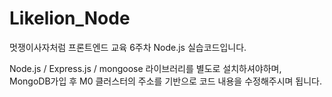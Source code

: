 # Likelion_Node
멋쟁이사자처럼 프론트엔드 교육 6주차 Node.js 실습코드입니다.

Node.js / Express.js / mongoose 라이브러리를 별도로 설치하셔야하며,   
MongoDB가입 후 M0 클러스터의 주소를 기반으로 코드 내용을 수정해주시며 됩니다.
